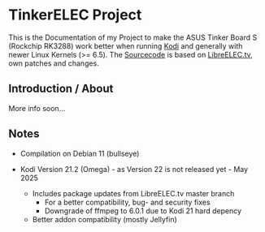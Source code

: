 # TinkerELEC Project

This is the Documentation of my Project to make the ASUS Tinker Board S (Rockchip RK3288) work better when running [Kodi](https://kodi.tv) and generally with newer Linux Kernels (>= 6.5).
The [Sourcecode](https://github.com/s7a7ic/TinkerELEC) is based on [LibreELEC.tv](https://github.com/LibreELEC/LibreELEC.tv), own patches and changes.

## Introduction / About

More info soon...

## Notes

- Compilation on Debian 11 (bullseye)

- Kodi Version 21.2 (Omega) - as Version 22 is not released yet - May 2025
  - Includes package updates from LibreELEC.tv master branch
    - For a better compatibility, bug- and security fixes
    - Downgrade of ffmpeg to 6.0.1 due to Kodi 21 hard depency
  - Better addon compatibility (mostly Jellyfin)
